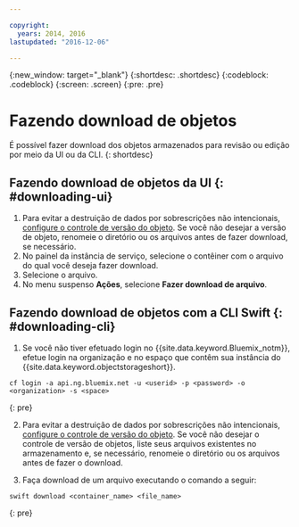 ```yaml
---

copyright:
  years: 2014, 2016
lastupdated: "2016-12-06"

---
```

{:new_window: target="_blank"}
{:shortdesc: .shortdesc}
{:codeblock: .codeblock}
{:screen: .screen}
{:pre: .pre}

# Fazendo download de objetos

É possível fazer download dos objetos armazenados para revisão ou edição por meio da UI ou da CLI.
{: shortdesc}


## Fazendo download de objetos da UI {: #downloading-ui}

1. Para evitar a destruição de dados por sobrescrições não intencionais, [configure o controle de versão do objeto](/docs/services/ObjectStorage/os_versioning.html). Se você não desejar a versão de objeto, renomeie o diretório ou os arquivos antes de fazer download, se necessário.
2. No painel da instância de serviço, selecione o contêiner com o arquivo do qual você deseja fazer download.
3. Selecione o arquivo.
4. No menu suspenso **Ações**, selecione **Fazer download de arquivo**.


## Fazendo download de objetos com a CLI Swift {: #downloading-cli}

1.  Se você não tiver efetuado login no {{site.data.keyword.Bluemix_notm}}, efetue login na organização e no espaço que contêm sua instância do {{site.data.keyword.objectstorageshort}}.

```
cf login -a api.ng.bluemix.net -u <userid> -p <password> -o <organization> -s <space>
```
{: pre}

2. Para evitar a destruição de dados por sobrescrições não intencionais, [configure o controle de versão do objeto](/docs/services/ObjectStorage/os_versioning.html). Se você não desejar o controle de versão de objetos, liste seus arquivos existentes no armazenamento e, se necessário, renomeie o diretório ou os arquivos antes de fazer o download.

3. Faça download de um arquivo executando o comando a seguir:

```
swift download <container_name> <file_name>
```
{: pre}
